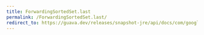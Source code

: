 ```yaml
---
title: ForwardingSortedSet.last
permalink: /ForwardingSortedSet.last/
redirect_to: https://guava.dev/releases/snapshot-jre/api/docs/com/google/common/collect/ForwardingSortedSet.html#last--
---
```

